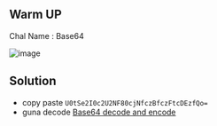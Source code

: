 ## Warm UP
Chal Name : Base64

![image](https://user-images.githubusercontent.com/23289982/204450833-970b25e2-0556-4499-acb0-e9e020c81f41.png)

## Solution
* copy paste `U0tSe2I0c2U2NF80cjNfczBfczFtcDEzfQo=` 
* guna decode [Base64 decode and encode](https://www.base64decode.org)


